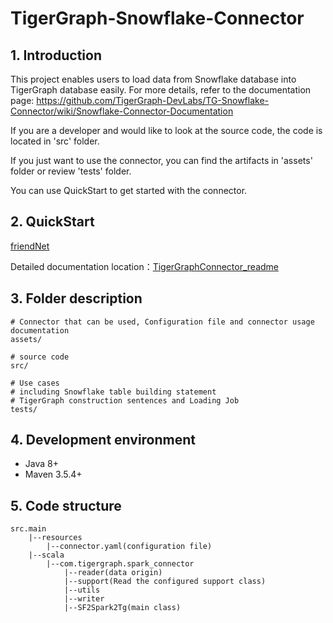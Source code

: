 # TigerGraph-Snowflake-Connector



## 1. Introduction

This project enables users to load data from Snowflake database into TigerGraph database easily. For more details, refer to the documentation page:  https://github.com/TigerGraph-DevLabs/TG-Snowflake-Connector/wiki/Snowflake-Connector-Documentation

If you are a developer and would like to look at the source code, the code is located in 'src' folder.

If you just want to use the connector, you can find the artifacts in 'assets' folder or review 'tests' folder.

You can use QuickStart to get started with the connector.

## 2. QuickStart

[friendNet](./tests/README.md)

Detailed documentation location：[TigerGraphConnector_readme](./assets/TigerGraphConnector_readme.md)



## 3. Folder description

```shell
# Connector that can be used, Configuration file and connector usage documentation
assets/

# source code
src/

# Use cases
# including Snowflake table building statement
# TigerGraph construction sentences and Loading Job
tests/
```

## 4. Development environment

- Java 8+
- Maven 3.5.4+



## 5. Code structure

```
src.main
	|--resources
		|--connector.yaml(configuration file)
	|--scala
		|--com.tigergraph.spark_connector
			|--reader(data origin)
			|--support(Read the configured support class)
			|--utils
			|--writer
			|--SF2Spark2Tg(main class)
```

